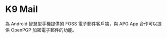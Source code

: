 [Title]: # (K9 Mail)
[Difficulty]: # (初學者)
[Order]: # (64)

# K9 Mail

為 Android 智慧型手機提供的 FOSS 電子郵件客戶端，與 APG App 合作可以提供 OpenPGP 加密電子郵件的功能。